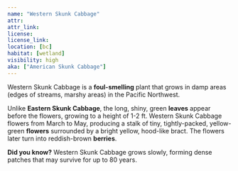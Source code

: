 ```yaml
---
name: "Western Skunk Cabbage"
attr:
attr_link:
license:
license_link:
location: [bc]
habitat: [wetland]
visibility: high
aka: ["American Skunk Cabbage"]
---
```

Western Skunk Cabbage is a **foul-smelling** plant that grows in damp areas (edges of streams, marshy areas) in the Pacific Northwest.

Unlike **Eastern Skunk Cabbage**, the long, shiny, green **leaves** appear before the flowers, growing to a height of 1-2 ft. Western Skunk Cabbage flowers from March to May, producing a stalk of tiny, tightly-packed, yellow-green **flowers** surrounded by a bright yellow, hood-like bract. The flowers later turn into reddish-brown **berries**.

**Did you know?** Western Skunk Cabbage grows slowly, forming dense patches that may survive for up to 80 years.
